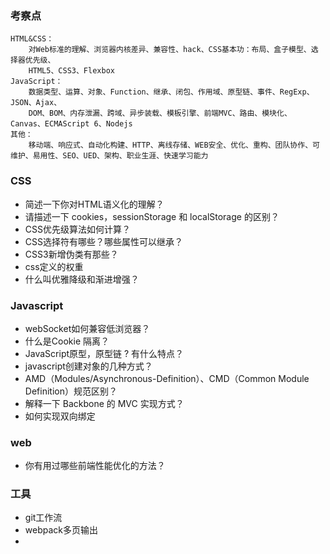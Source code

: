 ### 考察点

```
HTML&CSS：
    对Web标准的理解、浏览器内核差异、兼容性、hack、CSS基本功：布局、盒子模型、选择器优先级、
    HTML5、CSS3、Flexbox
JavaScript：
    数据类型、运算、对象、Function、继承、闭包、作用域、原型链、事件、RegExp、JSON、Ajax、
    DOM、BOM、内存泄漏、跨域、异步装载、模板引擎、前端MVC、路由、模块化、Canvas、ECMAScript 6、Nodejs
其他：
    移动端、响应式、自动化构建、HTTP、离线存储、WEB安全、优化、重构、团队协作、可维护、易用性、SEO、UED、架构、职业生涯、快速学习能力

```
###  CSS
*	简述一下你对HTML语义化的理解？
*	请描述一下 cookies，sessionStorage 和 localStorage 的区别？
*	CSS优先级算法如何计算？
*	CSS选择符有哪些？哪些属性可以继承？
*	CSS3新增伪类有那些？
*	css定义的权重
*	什么叫优雅降级和渐进增强？


### Javascript
*	webSocket如何兼容低浏览器？
*	什么是Cookie 隔离？
*	JavaScript原型，原型链 ? 有什么特点？
*	javascript创建对象的几种方式？
*	AMD（Modules/Asynchronous-Definition）、CMD（Common Module Definition）规范区别？
*	解释一下 Backbone 的 MVC 实现方式？
*	如何实现双向绑定

### web
*	你有用过哪些前端性能优化的方法？


### 工具
*	git工作流
*	webpack多页输出
*	